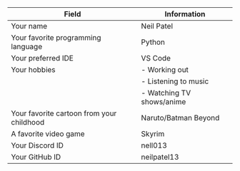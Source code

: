 | Field                              | Information          |
|------------------------------------|----------------------|
| Your name                           | Neil Patel           |
| Your favorite programming language | Python               |
| Your preferred IDE                  | VS Code              |
| Your hobbies                        | - Working out        |
|                                    | - Listening to music |
|                                    | - Watching TV shows/anime |
| Your favorite cartoon from your childhood | Naruto/Batman Beyond |
| A favorite video game               | Skyrim               |
| Your Discord ID                     | nell013              |
| Your GitHub ID                      | neilpatel13          |
